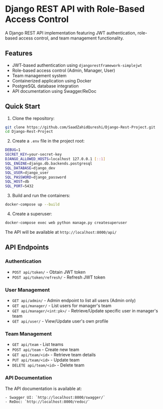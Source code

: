 # Django REST API with Role-Based Access Control

A Django REST API implementation featuring JWT authentication, role-based access control, and team management functionality.

## Features

- JWT-based authentication using `djangorestframework-simplejwt`
- Role-based access control (Admin, Manager, User)
- Team management system
- Containerized application using Docker
- PostgreSQL database integration
- API documentation using Swagger/ReDoc


## Quick Start

1. Clone the repository:
```bash
git clone https://github.com/SaadZahidQureshi/Django-Rest-Project.git
cd Django-Rest-Project
```

2. Create a `.env` file in the project root:
```bash
DEBUG=1
SECRET_KEY=your-secret-key
DJANGO_ALLOWED_HOSTS=localhost 127.0.0.1 [::1]
SQL_ENGINE=django.db.backends.postgresql
SQL_DATABASE=django_dev
SQL_USER=django_user
SQL_PASSWORD=django_password
SQL_HOST=db
SQL_PORT=5432
```

3. Build and run the containers:
```bash
docker-compose up --build
```

4. Create a superuser:
```bash
docker-compose exec web python manage.py createsuperuser
```

The API will be available at `http://localhost:8000/api/`

## API Endpoints

### Authentication
- `POST api/token/` - Obtain JWT token
- `POST api/token/refresh/` - Refresh JWT token

### User Management
- `GET api/admin/` - Admin endpoint to list all users (Admin only)
- `GET api/manager/` - List users for manager's team
- `GET api/manager/<int:pk>/` - Retrieve/Update specific user in manager's team
- `GET api/user/` - View/Update user's own profile

### Team Management
- `GET api/team` - List teams
- `POST api/team` - Create new team
- `GET api/team/<id>` - Retrieve team details
- `PUT api/team/<id>` - Update team
- `DELETE api/team/<id>` - Delete team


### API Documentation
The API documentation is available at:
```
- Swagger UI: `http://localhost:8000/swagger/`
- ReDoc: `http://localhost:8000/redoc/`
